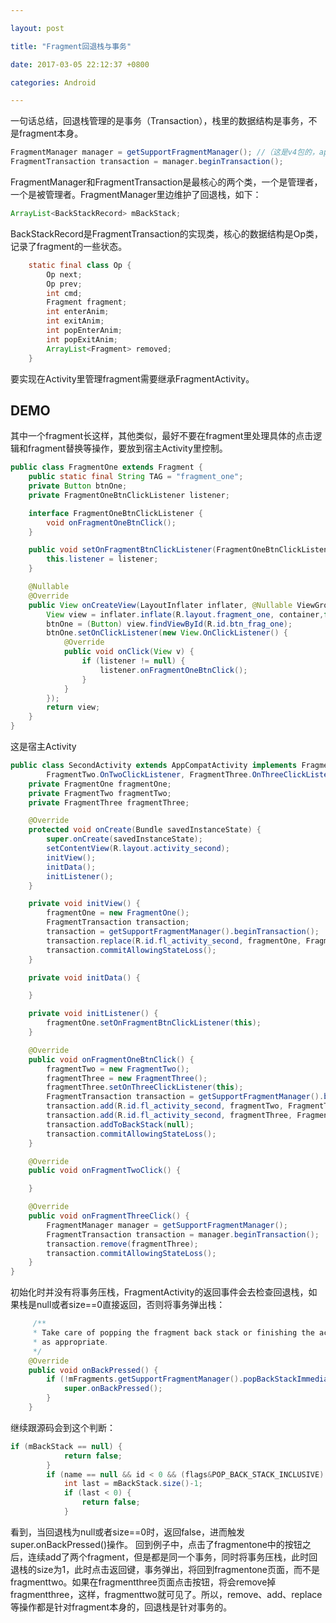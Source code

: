 ```yaml
---

layout: post 

title: "Fragment回退栈与事务" 

date: 2017-03-05 22:12:37 +0800 

categories: Android

---
```


一句话总结，回退栈管理的是事务（Transaction），栈里的数据结构是事务，不是fragment本身。
```java
FragmentManager manager = getSupportFragmentManager(); //（这是v4包的，app也有相关方法）
FragmentTransaction transaction = manager.beginTransaction();
```
FragmentManager和FragmentTransaction是最核心的两个类，一个是管理者，一个是被管理者。FragmentManager里边维护了回退栈，如下：
```java
ArrayList<BackStackRecord> mBackStack;
```
BackStackRecord是FragmentTransaction的实现类，核心的数据结构是Op类，记录了fragment的一些状态。
```java
    static final class Op {
        Op next;
        Op prev;
        int cmd;
        Fragment fragment;
        int enterAnim;
        int exitAnim;
        int popEnterAnim;
        int popExitAnim;
        ArrayList<Fragment> removed;
    }
```
要实现在Activity里管理fragment需要继承FragmentActivity。
## DEMO

其中一个fragment长这样，其他类似，最好不要在fragment里处理具体的点击逻辑和fragment替换等操作，要放到宿主Activity里控制。
```java
public class FragmentOne extends Fragment {
    public static final String TAG = "fragment_one";
    private Button btnOne;
    private FragmentOneBtnClickListener listener;

    interface FragmentOneBtnClickListener {
        void onFragmentOneBtnClick();
    }

    public void setOnFragmentBtnClickListener(FragmentOneBtnClickListener listener) {
        this.listener = listener;
    }

    @Nullable
    @Override
    public View onCreateView(LayoutInflater inflater, @Nullable ViewGroup container, @Nullable Bundle savedInstanceState) {
        View view = inflater.inflate(R.layout.fragment_one, container,false);
        btnOne = (Button) view.findViewById(R.id.btn_frag_one);
        btnOne.setOnClickListener(new View.OnClickListener() {
            @Override
            public void onClick(View v) {
                if (listener != null) {
                    listener.onFragmentOneBtnClick();
                }
            }
        });
        return view;
    }
}

```
这是宿主Activity
```java
public class SecondActivity extends AppCompatActivity implements FragmentOne.FragmentOneBtnClickListener,
        FragmentTwo.OnTwoClickListener, FragmentThree.OnThreeClickListener {
    private FragmentOne fragmentOne;
    private FragmentTwo fragmentTwo;
    private FragmentThree fragmentThree;

    @Override
    protected void onCreate(Bundle savedInstanceState) {
        super.onCreate(savedInstanceState);
        setContentView(R.layout.activity_second);
        initView();
        initData();
        initListener();
    }

    private void initView() {
        fragmentOne = new FragmentOne();
        FragmentTransaction transaction;
        transaction = getSupportFragmentManager().beginTransaction();
        transaction.replace(R.id.fl_activity_second, fragmentOne, FragmentOne.TAG);
        transaction.commitAllowingStateLoss();
    }

    private void initData() {

    }

    private void initListener() {
        fragmentOne.setOnFragmentBtnClickListener(this);
    }

    @Override
    public void onFragmentOneBtnClick() {
        fragmentTwo = new FragmentTwo();
        fragmentThree = new FragmentThree();
        fragmentThree.setOnThreeClickListener(this);
        FragmentTransaction transaction = getSupportFragmentManager().beginTransaction();
        transaction.add(R.id.fl_activity_second, fragmentTwo, FragmentTwo.TAG);
        transaction.add(R.id.fl_activity_second, fragmentThree, FragmentThree.TAG);
        transaction.addToBackStack(null);
        transaction.commitAllowingStateLoss();
    }

    @Override
    public void onFragmentTwoClick() {

    }

    @Override
    public void onFragmentThreeClick() {
        FragmentManager manager = getSupportFragmentManager();
        FragmentTransaction transaction = manager.beginTransaction();
        transaction.remove(fragmentThree);
        transaction.commitAllowingStateLoss();
    }
}
```
 初始化时并没有将事务压栈，FragmentActivity的返回事件会去检查回退栈，如果栈是null或者size==0直接返回，否则将事务弹出栈：
```java
     /**
     * Take care of popping the fragment back stack or finishing the activity
     * as appropriate.
     */
    @Override
    public void onBackPressed() {
        if (!mFragments.getSupportFragmentManager().popBackStackImmediate()) {
            super.onBackPressed();
        }
    }
```
继续跟源码会到这个判断：  
```java
if (mBackStack == null) {
            return false;
        }
        if (name == null && id < 0 && (flags&POP_BACK_STACK_INCLUSIVE) == 0) {
            int last = mBackStack.size()-1;
            if (last < 0) {
                return false;
            }
```
看到，当回退栈为null或者size==0时，返回false，进而触发super.onBackPressed()操作。
回到例子中，点击了fragmentone中的按钮之后，连续add了两个fragment，但是都是同一个事务，同时将事务压栈，此时回退栈的size为1，此时点击返回键，事务弹出，将回到fragmentone页面，而不是fragmenttwo。如果在fragmentthree页面点击按钮，将会remove掉fragmentthree，这样，fragmenttwo就可见了。所以，remove、add、replace等操作都是针对fragment本身的，回退栈是针对事务的。

 